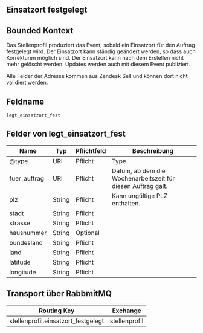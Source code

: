 ## Einsatzort festgelegt

## Bounded Kontext

Das Stellenprofil produziert das Event, sobald ein Einsatzort für den Auftrag festgelegt wird. Der Einsatzort kann ständig geändert werden, so dass auch Korrekturen möglich sind. Der Einsatzort kann nach dem Erstellen nicht mehr gelöscht werden. Updates werden auch mit diesem Event publiziert.

Alle Felder der Adresse kommen aus Zendesk Sell und können dort nicht validiert werden.

## Feldname

`legt_einsatzort_fest`

## Felder von legt_einsatzort_fest

| Name | Typ  | Pflichtfeld  | Beschreibung |
|---|---|---|---|
| @type | URI | Pflicht | Type |
| fuer_auftrag | URI | Pflicht | Datum, ab dem die Wochenarbeitszeit für diesen Auftrag galt. |
| plz | String | Pflicht | Kann ungültige PLZ enthalten. |
| stadt | String | Pflicht | |
| strasse | String | Pflicht | |
| hausnummer | String | Optional | |
| bundesland | String | Pflicht | |
| land | String | Pflicht | |
| latitude | String | Pflicht | |
| longitude | String | Pflicht | |

## Transport über RabbmitMQ

| Routing Key | Exchange |
|---|---|
| stellenprofil.einsatzort_festgelegt | stellenprofil |
